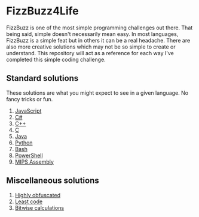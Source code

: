 # FizzBuzz4Life

FizzBuzz is one of the most simple programming challenges out there. That being said, simple doesn't necessarily mean easy. In most languages, FizzBuzz is a simple feat but in others it can be a real headache. There are also more creative solutions which may not be so simple to create or understand. This repository will act as a reference for each way I've completed this simple coding challenge.

## Standard solutions

These solutions are what you might expect to see in a given language. No fancy tricks or fun.

1. [JavaScript](https://github.com/jwMaxwell/FizzBuzz4Life/blob/main/StandardFizzBuzz/fizzbuzz.js)
2. [C#](https://github.com/jwMaxwell/FizzBuzz4Life/blob/main/StandardFizzBuzz/fizzbuzz.cs)
3. [C++](https://github.com/jwMaxwell/FizzBuzz4Life/blob/main/StandardFizzBuzz/fizzbuzz.cpp)
4. [C](https://github.com/jwMaxwell/FizzBuzz4Life/blob/main/StandardFizzBuzz/fizzbuzz.c)
5. [Java](https://github.com/jwMaxwell/FizzBuzz4Life/blob/main/StandardFizzBuzz/fizzbuzz.java)
6. [Python](https://github.com/jwMaxwell/FizzBuzz4Life/blob/main/StandardFizzBuzz/fizzbuzz.py)
7. [Bash](https://github.com/jwMaxwell/FizzBuzz4Life/blob/main/StandardFizzBuzz/fizzbuzz.sh)
8. [PowerShell](https://github.com/jwMaxwell/FizzBuzz4Life/blob/main/StandardFizzBuzz/fizzbuzz.ps1)
9. [MIPS Assembly](https://github.com/jwMaxwell/FizzBuzz4Life/blob/main/StandardFizzBuzz/fizzbuzz.asm)

## Miscellaneous solutions

1. [Highly obfuscated](https://github.com/jwMaxwell/FizzBuzz4Life/blob/main/misc/obfuscated.js)
2. [Least code](https://github.com/jwMaxwell/FizzBuzz4Life/blob/main/misc/tinybuzz.js)
3. [Bitwise calculations](https://github.com/jwMaxwell/FizzBuzz4Life/blob/main/misc/bitbuzz.js)
